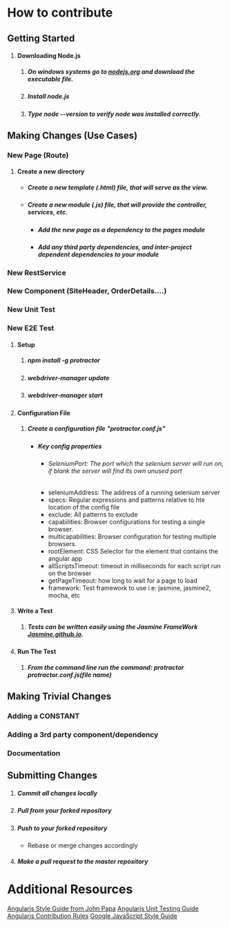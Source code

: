 # How to contribute

## Getting Started
1. #### Downloading Node.js
    1. ##### On windows systems go to [nodejs.org](https://nodejs.org/en/) and download the executable file.
    2. ##### Install node.js
    3. ##### Type node --version to verify node was installed correctly.
## Making Changes (Use Cases)
### New Page (Route)
1. #### Create a new directory
    + ##### Create a new template (.html) file, that will serve as the view.
    + ##### Create a new module (.js) file, that will provide the controller, services, etc.
        + ##### Add the new page as a dependency to the pages module
        + ##### Add any third party dependencies, and inter-project dependent dependencies to your module
### New RestService
### New Component (SiteHeader, OrderDetails....)
### New Unit Test
### New E2E Test
 1. #### Setup
    1. ##### npm install -g protractor   
    2. ##### webdriver-manager update
    3. ##### webdriver-manager start
2. #### Configuration File
    1. ##### Create a configuration file "protractor.conf.js"
        + ##### Key config properties
            
             + ###### SeleniumPort: The port which the selenium server will run on, if blank the server will find its own unused port
             + seleniumAddress: The address of a running selenium server
            + specs: Regular expressions and patterns relative to hte location of the config file
            + exclude: All patterns to exclude
            + capabilities: Browser configurations for testing a single browser.
            + multicapabilities: Browser configuration for testing multiple browsers.
            + rootElement: CSS Selector for the element that contains the angular app
            + allScriptsTimeout: timeout in milliseconds for each script run on the browser
            + getPageTimeout: how long to wait for a page to load
            + framework: Test framework to use i.e: jasmine, jasmine2, mocha, etc
3. #### Write a Test
    1. ##### Tests can be written easily using the Jasmine FrameWork [Jasmine.github.io](http://jasmine.github.io/2.3/introduction.html).
4. #### Run The Test
    1. ##### From the command line run the command: protractor protractor.conf.js(file  name)
    
    

## Making Trivial Changes
### Adding a CONSTANT
### Adding a 3rd party component/dependency

### Documentation

## Submitting Changes
1. ##### Commit all changes locally
2. ##### Pull from your forked repository
3. ##### Push to your forked repository
    + Rebase or merge changes accordingly
4. ##### Make a pull request to the master repository
# Additional Resources
[Angularjs Style Guide from John Papa](https://github.com/johnpapa/angular-styleguide "Angularjs Style Guide")
[Angularjs Unit Testing Guide](https://docs.angularjs.org/guide/unit-testing "Unit Testing")
[Angularjs Contribution Rules](https://github.com/angular/angular.js/blob/master/CONTRIBUTING.md#rules "Angularjs Contribution Doc")
[Google JavaScript Style Guide](http://google-styleguide.googlecode.com/svn/trunk/javascriptguide.xml "Google JavaScript Style Guide")



